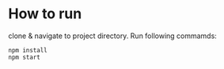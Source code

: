 # How to run

clone & navigate to project directory. Run following commamds:
```
npm install
npm start
```